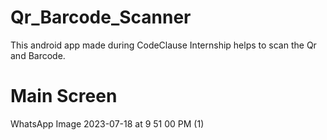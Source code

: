 # Qr_Barcode_Scanner
This android app made during CodeClause Internship helps to scan the Qr and Barcode.

# Main Screen
WhatsApp Image 2023-07-18 at 9 51 00 PM (1)
